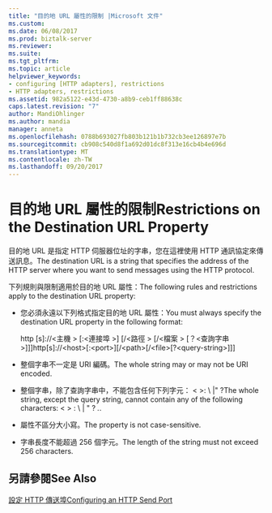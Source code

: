 ```yaml
---
title: "目的地 URL 屬性的限制 |Microsoft 文件"
ms.custom: 
ms.date: 06/08/2017
ms.prod: biztalk-server
ms.reviewer: 
ms.suite: 
ms.tgt_pltfrm: 
ms.topic: article
helpviewer_keywords:
- configuring [HTTP adapters], restrictions
- HTTP adapters, restrictions
ms.assetid: 982a5122-e43d-4730-a8b9-ceb1ff88638c
caps.latest.revision: "7"
author: MandiOhlinger
ms.author: mandia
manager: anneta
ms.openlocfilehash: 0788b693027fb803b121b1b732cb3ee126897e7b
ms.sourcegitcommit: cb908c540d8f1a692d01dc8f313e16cb4b4e696d
ms.translationtype: MT
ms.contentlocale: zh-TW
ms.lasthandoff: 09/20/2017
---
```

# <a name="restrictions-on-the-destination-url-property"></a><span data-ttu-id="4fa78-102">目的地 URL 屬性的限制</span><span class="sxs-lookup"><span data-stu-id="4fa78-102">Restrictions on the Destination URL Property</span></span>
<span data-ttu-id="4fa78-103">目的地 URL 是指定 HTTP 伺服器位址的字串，您在這裡使用 HTTP 通訊協定來傳送訊息。</span><span class="sxs-lookup"><span data-stu-id="4fa78-103">The destination URL is a string that specifies the address of the HTTP server where you want to send messages using the HTTP protocol.</span></span>  
  
 <span data-ttu-id="4fa78-104">下列規則與限制適用於目的地 URL 屬性：</span><span class="sxs-lookup"><span data-stu-id="4fa78-104">The following rules and restrictions apply to the destination URL property:</span></span>  
  
-   <span data-ttu-id="4fa78-105">您必須永遠以下列格式指定目的地 URL 屬性：</span><span class="sxs-lookup"><span data-stu-id="4fa78-105">You must always specify the destination URL property in the following format:</span></span>  
  
     <span data-ttu-id="4fa78-106">http [s]://\<主機 > [:\<連接埠 >] [/\<路徑 > [/\<檔案 > [？\<查詢字串 >]]]</span><span class="sxs-lookup"><span data-stu-id="4fa78-106">http[s]://\<host>[:\<port>][/\<path>[/\<file>[?\<query-string>]]]</span></span>  
  
-   <span data-ttu-id="4fa78-107">整個字串不一定是 URI 編碼。</span><span class="sxs-lookup"><span data-stu-id="4fa78-107">The whole string may or may not be URI encoded.</span></span>  
  
-   <span data-ttu-id="4fa78-108">整個字串，除了查詢字串中，不能包含任何下列字元： \< >: \ &#124;" ?</span><span class="sxs-lookup"><span data-stu-id="4fa78-108">The whole string, except the query string, cannot contain any of the following characters: \< > : \ &#124; " ?</span></span> <span data-ttu-id="4fa78-109">*.</span><span class="sxs-lookup"><span data-stu-id="4fa78-109">*.</span></span>  
  
-   <span data-ttu-id="4fa78-110">屬性不區分大小寫。</span><span class="sxs-lookup"><span data-stu-id="4fa78-110">The property is not case-sensitive.</span></span>  
  
-   <span data-ttu-id="4fa78-111">字串長度不能超過 256 個字元。</span><span class="sxs-lookup"><span data-stu-id="4fa78-111">The length of the string must not exceed 256 characters.</span></span>  
  
## <a name="see-also"></a><span data-ttu-id="4fa78-112">另請參閱</span><span class="sxs-lookup"><span data-stu-id="4fa78-112">See Also</span></span>  
 [<span data-ttu-id="4fa78-113">設定 HTTP 傳送埠</span><span class="sxs-lookup"><span data-stu-id="4fa78-113">Configuring an HTTP Send Port</span></span>](../core/configuring-an-http-send-port.md)